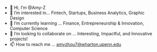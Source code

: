 - 👋 Hi, I’m @Amy-Z
- 👀 I’m interested in... Fintech, Startups, Business Analytics, Graphic Design
- 🌱 I’m currently learning ... Finance, Entrepreneurship & Innovation, Computer Science
- 💞️ I’m looking to collaborate on ... Interesting, Impactful, and Innovative projects!
- 📫 How to reach me ... amyzhou7@wharton.upenn.edu

<!---
Amy-Z/Amy-Z is a ✨ special ✨ repository because its `README.md` (this file) appears on your GitHub profile.
You can click the Preview link to take a look at your changes.
--->
